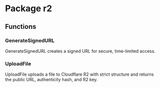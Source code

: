 # Package r2

## Functions

### GenerateSignedURL

GenerateSignedURL creates a signed URL for secure, time-limited access.

### UploadFile

UploadFile uploads a file to Cloudflare R2 with strict structure and returns the public URL,
authenticity hash, and R2 key.
